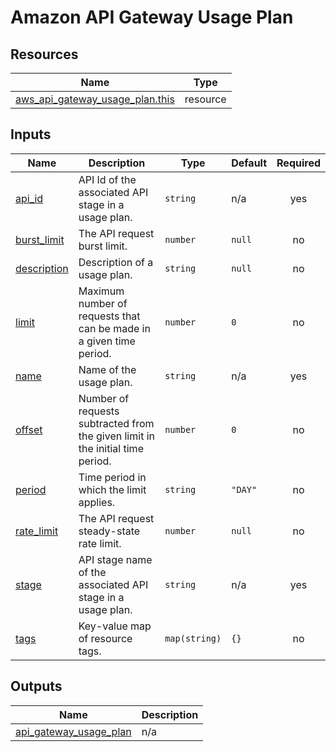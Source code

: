 # Amazon API Gateway Usage Plan

## Resources

| Name | Type |
|------|------|
| [aws_api_gateway_usage_plan.this](https://registry.terraform.io/providers/hashicorp/aws/latest/docs/resources/api_gateway_usage_plan) | resource |

## Inputs

| Name | Description | Type | Default | Required |
|------|-------------|------|---------|:--------:|
| <a name="input_api_id"></a> [api\_id](#input\_api\_id) | API Id of the associated API stage in a usage plan. | `string` | n/a | yes |
| <a name="input_burst_limit"></a> [burst\_limit](#input\_burst\_limit) | The API request burst limit. | `number` | `null` | no |
| <a name="input_description"></a> [description](#input\_description) | Description of a usage plan. | `string` | `null` | no |
| <a name="input_limit"></a> [limit](#input\_limit) | Maximum number of requests that can be made in a given time period. | `number` | `0` | no |
| <a name="input_name"></a> [name](#input\_name) | Name of the usage plan. | `string` | n/a | yes |
| <a name="input_offset"></a> [offset](#input\_offset) | Number of requests subtracted from the given limit in the initial time period. | `number` | `0` | no |
| <a name="input_period"></a> [period](#input\_period) | Time period in which the limit applies. | `string` | `"DAY"` | no |
| <a name="input_rate_limit"></a> [rate\_limit](#input\_rate\_limit) | The API request steady-state rate limit. | `number` | `null` | no |
| <a name="input_stage"></a> [stage](#input\_stage) | API stage name of the associated API stage in a usage plan. | `string` | n/a | yes |
| <a name="input_tags"></a> [tags](#input\_tags) | Key-value map of resource tags. | `map(string)` | `{}` | no |

## Outputs

| Name | Description |
|------|-------------|
| <a name="output_api_gateway_usage_plan"></a> [api\_gateway\_usage\_plan](#output\_api\_gateway\_usage\_plan) | n/a |
